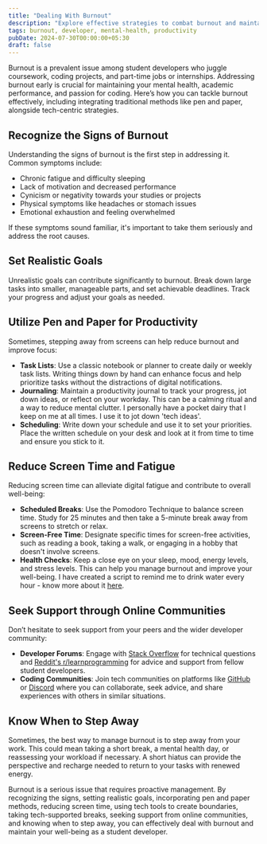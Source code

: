```yaml
---
title: "Dealing With Burnout"
description: "Explore effective strategies to combat burnout and maintain well-being while juggling coursework, coding projects, and part-time jobs as a student developer."
tags: burnout, developer, mental-health, productivity
pubDate: 2024-07-30T00:00:00+05:30
draft: false
---
```


Burnout is a prevalent issue among student developers who juggle coursework, coding projects, and part-time jobs or internships. Addressing burnout early is crucial for maintaining your mental health, academic performance, and passion for coding. Here’s how you can tackle burnout effectively, including integrating traditional methods like pen and paper, alongside tech-centric strategies.

## Recognize the Signs of Burnout

Understanding the signs of burnout is the first step in addressing it. Common symptoms include:

- Chronic fatigue and difficulty sleeping
- Lack of motivation and decreased performance
- Cynicism or negativity towards your studies or projects
- Physical symptoms like headaches or stomach issues
- Emotional exhaustion and feeling overwhelmed

If these symptoms sound familiar, it's important to take them seriously and address the root causes.

## Set Realistic Goals

Unrealistic goals can contribute significantly to burnout. Break down large tasks into smaller, manageable parts, and set achievable deadlines. Track your progress and adjust your goals as needed.

## Utilize Pen and Paper for Productivity

Sometimes, stepping away from screens can help reduce burnout and improve focus:

- **Task Lists**: Use a classic notebook or planner to create daily or weekly task lists. Writing things down by hand can enhance focus and help prioritize tasks without the distractions of digital notifications.
- **Journaling**: Maintain a productivity journal to track your progress, jot down ideas, or reflect on your workday. This can be a calming ritual and a way to reduce mental clutter. I personally have a pocket dairy that I keep on me at all times. I use it to jot down 'tech ideas'.
- **Scheduling**: Write down your schedule and use it to set your priorities. Place the written schedule on your desk and look at it from time to time and ensure you stick to it.

## Reduce Screen Time and Fatigue

Reducing screen time can alleviate digital fatigue and contribute to overall well-being:

- **Scheduled Breaks**: Use the Pomodoro Technique to balance screen time. Study for 25 minutes and then take a 5-minute break away from screens to stretch or relax.
- **Screen-Free Time**: Designate specific times for screen-free activities, such as reading a book, taking a walk, or engaging in a hobby that doesn't involve screens.
- **Health Checks**: Keep a close eye on your sleep, mood, energy levels, and stress levels. This can help you manage burnout and improve your well-being. I have created a script to remind me to drink water every hour - know more about it [here](https://www.linkedin.com/posts/nnisarggada_bashscripting-scriptkid-linux-activity-7194757628047060993-1Z7O/).

## Seek Support through Online Communities

Don’t hesitate to seek support from your peers and the wider developer community:

- **Developer Forums**: Engage with [Stack Overflow](https://stackoverflow.com/) for technical questions and [Reddit's r/learnprogramming](https://www.reddit.com/r/learnprogramming/) for advice and support from fellow student developers.
- **Coding Communities**: Join tech communities on platforms like [GitHub](https://github.com/) or [Discord](https://discord.com/) where you can collaborate, seek advice, and share experiences with others in similar situations.

## Know When to Step Away

Sometimes, the best way to manage burnout is to step away from your work. This could mean taking a short break, a mental health day, or reassessing your workload if necessary. A short hiatus can provide the perspective and recharge needed to return to your tasks with renewed energy.

Burnout is a serious issue that requires proactive management. By recognizing the signs, setting realistic goals, incorporating pen and paper methods, reducing screen time, using tech tools to create boundaries, taking tech-supported breaks, seeking support from online communities, and knowing when to step away, you can effectively deal with burnout and maintain your well-being as a student developer.
